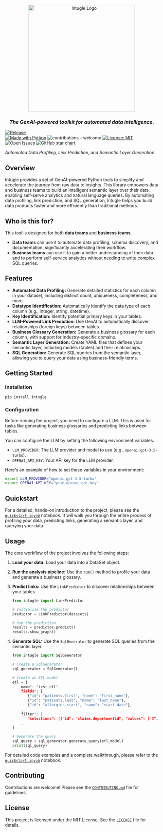 <p align="center">
      <img src="https://intugle.ai/assets/Icons/intugle.png" alt="Intugle Logo" width="350">
 <h3 align="center"><i>The GenAI-powered toolkit for automated data intelligence.</i></h3>
</p>

[![Release](https://img.shields.io/github/release/Intugle/data-tools)](https://github.com/Intugle/data-tools/releases/tag/v0.1.0)     
[![Made with Python](https://img.shields.io/badge/Made_with-Python-blue?logo=python&logoColor=white)](https://www.python.org/)
![contributions - welcome](https://img.shields.io/badge/contributions-welcome-blue)
[![License: MIT](https://img.shields.io/badge/License-MIT-yellow.svg)](https://opensource.org/licenses/MIT)
[![Open Issues](https://img.shields.io/github/issues-raw/Intugle/data-tools)](https://github.com/Intugle/data-tools/issues)
[![GitHub star chart](https://img.shields.io/github/stars/Intugle/data-tools?style=social)](https://github.com/Intugle/data-tools/stargazers)

*Automated Data Profiling, Link Prediction, and Semantic Layer Generation*

## Overview

Intugle provides a set of GenAI-powered Python tools to simplify and accelerate the journey from raw data to insights. This library empowers data and business teams to build an intelligent semantic layer over their data, enabling self-serve analytics and natural language queries. By automating data profiling, link prediction, and SQL generation, Intugle helps you build data products faster and more efficiently than traditional methods.

## Who is this for?

This tool is designed for both **data teams** and **business teams**.

*   **Data teams** can use it to automate data profiling, schema discovery, and documentation, significantly accelerating their workflow.
*   **Business teams** can use it to gain a better understanding of their data and to perform self-service analytics without needing to write complex SQL queries.

## Features

*   **Automated Data Profiling:** Generate detailed statistics for each column in your dataset, including distinct count, uniqueness, completeness, and more.
*   **Datatype Identification:** Automatically identify the data type of each column (e.g., integer, string, datetime).
*   **Key Identification:** Identify potential primary keys in your tables.
*   **LLM-Powered Link Prediction:** Use GenAI to automatically discover relationships (foreign keys) between tables.
*   **Business Glossary Generation:** Generate a business glossary for each column, with support for industry-specific domains.
*   **Semantic Layer Generation:** Create YAML files that defines your semantic layer, including models (tables) and their relationships.
*   **SQL Generation:** Generate SQL queries from the semantic layer, allowing you to query your data using business-friendly terms.

## Getting Started

### Installation

```bash
pip install intugle
```

### Configuration

Before running the project, you need to configure a LLM. This is used for tasks like generating business glossaries and predicting links between tables.

You can configure the LLM by setting the following environment variables:

*   `LLM_PROVIDER`: The LLM provider and model to use (e.g., `openai:gpt-3.5-turbo`).
*   `OPENAI_API_KEY`: Your API key for the LLM provider.

Here's an example of how to set these variables in your environment:

```bash
export LLM_PROVIDER="openai:gpt-3.5-turbo"
export OPENAI_API_KEY="your-openai-api-key"
```

## Quickstart

For a detailed, hands-on introduction to the project, please see the [`quickstart.ipynb`](notebooks/quickstart.ipynb) notebook. It will walk you through the entire process of profiling your data, predicting links, generating a semantic layer, and querying your data.

## Usage

The core workflow of the project involves the following steps:

1.  **Load your data:** Load your data into a DataSet object.
2.  **Run the analysis pipeline:** Use the `run()` method to profile your data and generate a business glossary.
3.  **Predict links:** Use the `LinkPredictor` to discover relationships between your tables.

    ```python
    from intugle import LinkPredictor

    # Initialize the predictor
    predictor = LinkPredictor(datasets)

    # Run the prediction
    results = predictor.predict()
    results.show_graph()
    ```

5.  **Generate SQL:** Use the `SqlGenerator` to generate SQL queries from the semantic layer.

    ```python
    from intugle import SqlGenerator

    # Create a SqlGenerator
    sql_generator = SqlGenerator()

    # Create an ETL model
    etl = {
        name": "test_etl",
        fields": [
           {"id": "patients.first", "name": "first_name"},
           {"id": "patients.last", "name": "last_name"},
           {"id": "allergies.start", "name": "start_date"},
        ,
        filter": {
           "selections": [{"id": "claims.departmentid", "values": ["3", "20"]}],
        ,
    }

    # Generate the query
    sql_query = sql_generator.generate_query(etl_model)
    print(sql_query)
    ```

For detailed code examples and a complete walkthrough, please refer to the [`quickstart.ipynb`](quickstart.ipynb) notebook.

## Contributing

Contributions are welcome! Please see the [`CONTRIBUTING.md`](CONTRIBUTING.md) file for guidelines.

## License

This project is licensed under the MIT License. See the [`LICENSE`](LICENSE) file for details.